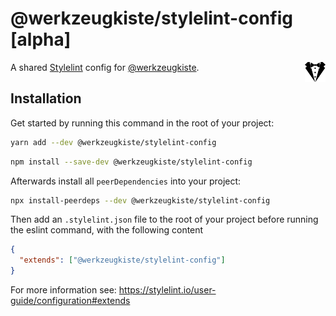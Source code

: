 # @werkzeugkiste/stylelint-config [alpha]

<img src="https://raw.githubusercontent.com/werkzeugkiste/stylelint-config/master/stylelint.svg?sanitize=true" height="32" align="right">

A shared [Stylelint](https://stylelint.io) config for [@werkzeugkiste](https://www.github.com/werkzeugkiste).

## Installation

Get started by running this command in the root of your project:

```sh
yarn add --dev @werkzeugkiste/stylelint-config
```

```sh
npm install --save-dev @werkzeugkiste/stylelint-config
```

Afterwards install all `peerDependencies` into your project:

```sh
npx install-peerdeps --dev @werkzeugkiste/stylelint-config
```

Then add an `.stylelint.json` file to the root of your project before running the eslint command, with the following content

```json
{
  "extends": ["@werkzeugkiste/stylelint-config"]
}
```

For more information see: https://stylelint.io/user-guide/configuration#extends

